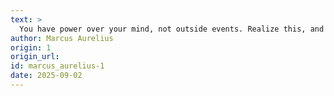 ```yaml
---
text: >
  You have power over your mind, not outside events. Realize this, and you will find strength.
author: Marcus Aurelius
origin: 1
origin_url:
id: marcus_aurelius-1
date: 2025-09-02 
---
```

